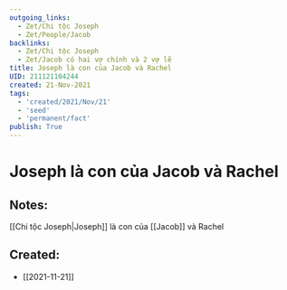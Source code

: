 ```yaml
---
outgoing_links:
  - Zet/Chi tộc Joseph
  - Zet/People/Jacob
backlinks:
  - Zet/Chi tộc Joseph
  - Zet/Jacob có hai vợ chính và 2 vợ lẽ
title: Joseph là con của Jacob và Rachel
UID: 211121104244
created: 21-Nov-2021
tags:
  - 'created/2021/Nov/21'
  - 'seed'
  - 'permanent/fact'
publish: True
---
```

# Joseph là con của Jacob và Rachel

## Notes:
[[Chi tộc Joseph|Joseph]] là con của [[Jacob]] và Rachel


## Created:
- [[2021-11-21]]
